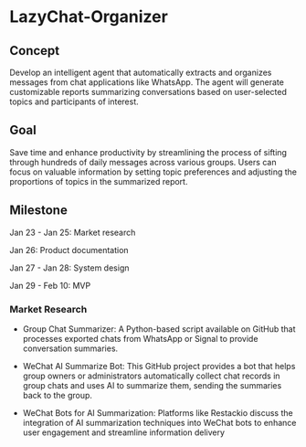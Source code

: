 # LazyChat-Organizer

## Concept
Develop an intelligent agent that automatically extracts and organizes messages from chat applications like WhatsApp. The agent will generate customizable reports summarizing conversations based on user-selected topics and participants of interest.

## Goal
Save time and enhance productivity by streamlining the process of sifting through hundreds of daily messages across various groups. Users can focus on valuable information by setting topic preferences and adjusting the proportions of topics in the summarized report.

## Milestone

Jan 23 - Jan 25: Market research

Jan 26: Product documentation

Jan 27 - Jan 28: System design

Jan 29 - Feb 10: MVP

### Market Research

- Group Chat Summarizer: A Python-based script available on GitHub that processes exported chats from WhatsApp or Signal to provide conversation summaries. 

- WeChat AI Summarize Bot: This GitHub project provides a bot that helps group owners or administrators automatically collect chat records in group chats and uses AI to summarize them, sending the summaries back to the group. 
- WeChat Bots for AI Summarization: Platforms like Restackio discuss the integration of AI summarization techniques into WeChat bots to enhance user engagement and streamline information delivery

